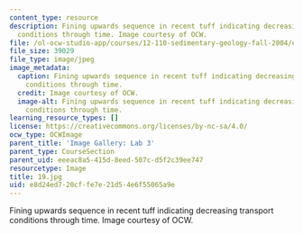 ```yaml
---
content_type: resource
description: Fining upwards sequence in recent tuff indicating decreasing transport
  conditions through time. Image courtesy of OCW.
file: /ol-ocw-studio-app/courses/12-110-sedimentary-geology-fall-2004/e8d24ed720cffe7e21d54e6f55065a9e_19.jpg
file_size: 39029
file_type: image/jpeg
image_metadata:
  caption: Fining upwards sequence in recent tuff indicating decreasing transport
    conditions through time.
  credit: Image courtesy of OCW.
  image-alt: Fining upwards sequence in recent tuff indicating decreasing transport
    conditions through time.
learning_resource_types: []
license: https://creativecommons.org/licenses/by-nc-sa/4.0/
ocw_type: OCWImage
parent_title: 'Image Gallery: Lab 3'
parent_type: CourseSection
parent_uid: eeeac8a5-415d-8eed-507c-d5f2c39ee747
resourcetype: Image
title: 19.jpg
uid: e8d24ed7-20cf-fe7e-21d5-4e6f55065a9e
---
```

Fining upwards sequence in recent tuff indicating decreasing transport conditions through time. Image courtesy of OCW.